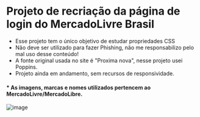# Projeto de recriação da página de login do MercadoLivre Brasil
* Esse projeto tem o único objetivo de estudar propriedades CSS
* Não deve ser utilizado para fazer Phishing, não me responsabilizo pelo mal uso desse conteúdo!
* A fonte original usada no site é "Proxima nova", nesse projeto usei Poppins.
* Projeto ainda em andamento, sem recursos de responsividade.
#### * As imagens, marcas e nomes utilizados pertencem ao MercadoLivre/MercadoLibre.
![image](https://user-images.githubusercontent.com/82134080/127237716-ee341799-6a23-45e6-850f-99edcf2e61e1.png)

